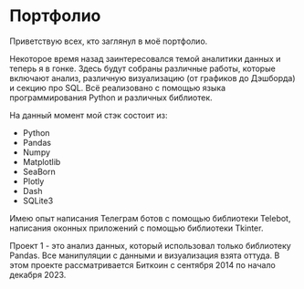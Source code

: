 # Портфолио

Приветствую всех, кто заглянул в моё портфолио.

Некоторое время назад заинтересовался темой аналитики данных и теперь я в гонке.
Здесь будут собраны различные работы, которые включают анализ, различную визуализацию (от графиков до Дэшборда) и секцию про SQL.
Всё реализовано с помощью языка программирования Python и различных библиотек.

На данный момент мой стэк состоит из:
- Python
- Pandas
- Numpy
- Matplotlib
- SeaBorn
- Plotly
- Dash
- SQLite3

Имею опыт написания Телеграм ботов с помощью библиотеки Telebot, написания оконных приложений с помощью библиотеки Tkinter.

Проект 1 - это анализ данных, который использовал только библиотеку Pandas. Все манипуляции с данными и визуализация взята оттуда.
В этом проекте рассматривается Биткоин с сентября 2014 по начало декабря 2023.
